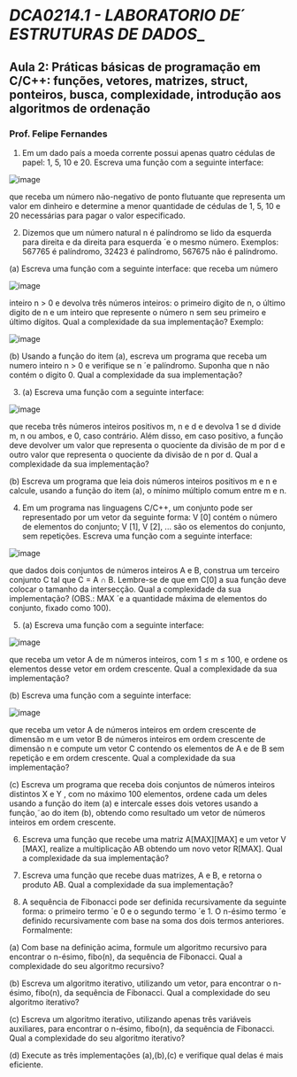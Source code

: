 ﻿# _DCA0214.1 - LABORATORIO DE´ ESTRUTURAS DE DADOS__ 
## __Aula 2: Práticas básicas de programação em C/C++: funções, vetores, matrizes, struct, ponteiros, busca, complexidade, introdução aos algoritmos de ordenação__
###        __Prof. Felipe Fernandes__



1.	Em um dado país a moeda corrente possui apenas quatro cédulas de papel: 1, 5, 10 e 20. Escreva uma função com a seguinte interface:

![image](https://user-images.githubusercontent.com/42205502/54961416-56d75f80-4f3f-11e9-88e5-40b472c0a95c.png)
 
que receba um número não-negativo de ponto flutuante que representa um valor em dinheiro e determine a menor quantidade de cédulas de 1, 5, 10 e 20 necessárias para pagar o valor especificado.

2.	Dizemos que um número natural n é palíndromo se lido da esquerda para direita e da direita para esquerda ´e o mesmo número. Exemplos: 567765 é palíndromo, 32423 é palíndromo, 567675 não é palíndromo.

(a)	Escreva uma função com a seguinte interface: que receba um número

![image](https://user-images.githubusercontent.com/42205502/54962178-a79c8780-4f42-11e9-87e7-2c6204e024ba.png)
 
inteiro n > 0 e devolva três números inteiros: o primeiro digito de n, o último digito de n e um inteiro que represente o número n sem seu primeiro e último dígitos. Qual a complexidade da sua implementação?
Exemplo:


![image](https://user-images.githubusercontent.com/42205502/54962195-b4b97680-4f42-11e9-8212-67e979a3bb67.png)

 
(b)	Usando a função do item (a), escreva um programa que receba um numero inteiro n > 0 e verifique se n ´e palíndromo. Suponha que n não contém o digito 0. Qual a complexidade da sua implementação? 

3. (a) Escreva uma função com a seguinte interface:

![image](https://user-images.githubusercontent.com/42205502/54962246-d31f7200-4f42-11e9-963b-8d9f9158511f.png)
 
que receba três números inteiros positivos m, n e d e devolva 1 se d divide m, n ou ambos, e 0, caso contrário. Além disso, em caso positivo, a função deve devolver um valor que representa o quociente da divisão de m por d e outro valor que representa o quociente da divisão de n por d. Qual a complexidade da sua implementação?

(b) Escreva um programa que leia dois números inteiros positivos m e n e calcule, usando a função do item (a), o mínimo múltiplo comum entre m e n.

4.	Em um programa nas linguagens C/C++, um conjunto pode ser representado por um vetor da seguinte forma: V [0] contém o número de elementos do conjunto; V [1], V [2], ... são os elementos do conjunto, sem repetições. Escreva uma função com a seguinte interface:

![image](https://user-images.githubusercontent.com/42205502/54962257-dd417080-4f42-11e9-9c13-fc1fd2b575e1.png)
 
que dados dois conjuntos de números inteiros A e B, construa um terceiro conjunto C tal que C = A ∩ B. Lembre-se de que em C[0] a sua função deve colocar o tamanho da intersecção. Qual a complexidade da sua implementação? (OBS.: MAX ´e a quantidade máxima de elementos do conjunto, fixado como 100).

5.	(a) Escreva uma função com a seguinte interface:

![image](https://user-images.githubusercontent.com/42205502/54962271-e7636f00-4f42-11e9-97d4-505aa1b2027f.png)
 
que receba um vetor A de m números inteiros, com 1 ≤ m ≤ 100, e ordene os elementos desse vetor em ordem crescente. Qual a complexidade da sua implementação?

(b)	Escreva uma função com a seguinte interface:

![image](https://user-images.githubusercontent.com/42205502/54962309-0c57e200-4f43-11e9-8438-b4b1e56093e7.png)
 
que receba um vetor A de números inteiros em ordem crescente de dimensão m e um vetor B de números inteiros em ordem crescente de dimensão n e compute um vetor C contendo os elementos de A e de B sem repetição e em ordem crescente. Qual a complexidade da sua implementação?

(c)	Escreva um programa que receba dois conjuntos de números inteiros distintos X e Y , com no máximo 100 elementos, ordene cada um deles usando a função do item (a) e intercale esses dois vetores usando a função¸˜ao do item (b), obtendo como resultado um vetor de números inteiros em ordem crescente.

6.	Escreva uma função que recebe uma matriz A[MAX][MAX] e um vetor V [MAX], realize a multiplicação AB obtendo um novo vetor R[MAX]. Qual a complexidade da sua implementação?

7.	Escreva uma função que recebe duas matrizes, A e B, e retorna o produto AB. Qual a complexidade da sua implementação?

8.	A sequência de Fibonacci pode ser definida recursivamente da seguinte forma: o primeiro termo ´e 0 e o segundo termo ´e 1. O n-ésimo termo ´e definido recursivamente com base na soma dos dois termos anteriores. Formalmente:

(a)	Com base na definição acima, formule um algoritmo recursivo para encontrar o n-ésimo, fibo(n), da sequência de Fibonacci. Qual a complexidade do seu algoritmo recursivo?

(b)	Escreva um algoritmo iterativo, utilizando um vetor, para encontrar o n-ésimo, fibo(n), da sequência de Fibonacci. Qual a complexidade do seu algoritmo iterativo?

(c)	Escreva um algoritmo iterativo, utilizando apenas três variáveis auxiliares, para encontrar o n-ésimo, fibo(n), da sequência de Fibonacci. Qual a complexidade do seu algoritmo iterativo?

(d)	Execute as três implementações (a),(b),(c) e verifique qual delas é mais eficiente.

